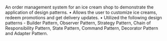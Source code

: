 An order management system for an ice cream shop to demonstrate the application of design patterns.
• Allows the user to customize ice creams, redeem promotions and get delivery updates.
• Utilized the following design patterns - Builder Pattern, Observer Pattern, Strategy Pattern, Chain of Responsibility
Pattern, State Pattern, Command Pattern, Decorator Pattern and Adapter Pattern.
